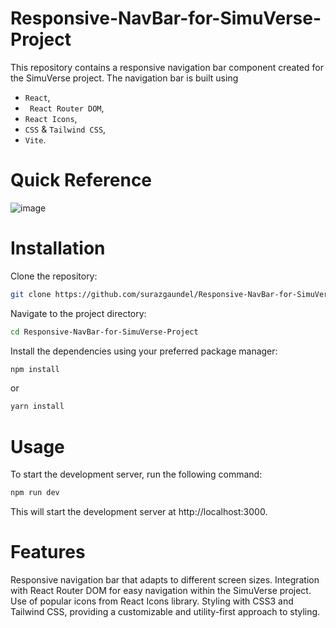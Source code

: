 # Responsive-NavBar-for-SimuVerse-Project
This repository contains a responsive navigation bar component created for the SimuVerse project.
The navigation bar is built using 
 - `React`,
 - ` React Router DOM`,
 -  `React Icons`,
 -   `CSS` & `Tailwind CSS`,
 -    `Vite`.
# Quick Reference
 ![image](https://github.com/surazgaundel/Responsive-NavBar-for-SimuVerse-Project/assets/58950508/fc8c4796-e5c3-47dc-920e-6be4a6ad89f9)


# Installation
Clone the repository:
```bash
git clone https://github.com/surazgaundel/Responsive-NavBar-for-SimuVerse-Project.git
```
Navigate to the project directory:
```bash
cd Responsive-NavBar-for-SimuVerse-Project
```
Install the dependencies using your preferred package manager:
```bash
npm install
```
or
```bash
yarn install
```

# Usage
To start the development server, run the following command:
```bash
npm run dev
````

This will start the development server at http://localhost:3000.

# Features

Responsive navigation bar that adapts to different screen sizes.
Integration with React Router DOM for easy navigation within the SimuVerse project.
Use of popular icons from React Icons library.
Styling with CSS3 and Tailwind CSS, providing a customizable and utility-first approach to styling.
